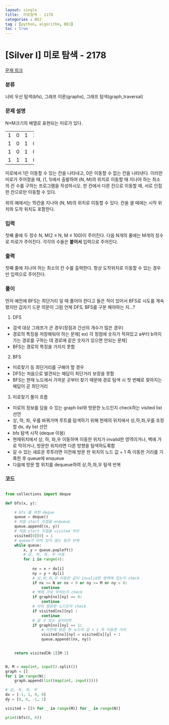 ```yaml
---
layout: single
title:  미로탐색 - 2178 
categories : BOJ
tag : [python, algorithm, BOJ]
toc : true
---
```


# [Silver I] 미로 탐색 - 2178 

[문제 링크](https://www.acmicpc.net/problem/2178) 


### 분류

너비 우선 탐색(bfs), 그래프 이론(graphs), 그래프 탐색(graph_traversal)

### 문제 설명

<p>N×M크기의 배열로 표현되는 미로가 있다.</p>

<table class="table table-bordered" style="width:18%">
	<tbody>
		<tr>
			<td style="width:3%">1</td>
			<td style="width:3%">0</td>
			<td style="width:3%">1</td>
			<td style="width:3%">1</td>
			<td style="width:3%">1</td>
			<td style="width:3%">1</td>
		</tr>
		<tr>
			<td>1</td>
			<td>0</td>
			<td>1</td>
			<td>0</td>
			<td>1</td>
			<td>0</td>
		</tr>
		<tr>
			<td>1</td>
			<td>0</td>
			<td>1</td>
			<td>0</td>
			<td>1</td>
			<td>1</td>
		</tr>
		<tr>
			<td>1</td>
			<td>1</td>
			<td>1</td>
			<td>0</td>
			<td>1</td>
			<td>1</td>
		</tr>
	</tbody>
</table>

<p>미로에서 1은 이동할 수 있는 칸을 나타내고, 0은 이동할 수 없는 칸을 나타낸다. 이러한 미로가 주어졌을 때, (1, 1)에서 출발하여 (N, M)의 위치로 이동할 때 지나야 하는 최소의 칸 수를 구하는 프로그램을 작성하시오. 한 칸에서 다른 칸으로 이동할 때, 서로 인접한 칸으로만 이동할 수 있다.</p>

<p>위의 예에서는 15칸을 지나야 (N, M)의 위치로 이동할 수 있다. 칸을 셀 때에는 시작 위치와 도착 위치도 포함한다.</p>

### 입력 

 <p>첫째 줄에 두 정수 N, M(2 ≤ N, M ≤ 100)이 주어진다. 다음 N개의 줄에는 M개의 정수로 미로가 주어진다. 각각의 수들은 <strong>붙어서</strong> 입력으로 주어진다.</p>

### 출력 

 <p>첫째 줄에 지나야 하는 최소의 칸 수를 출력한다. 항상 도착위치로 이동할 수 있는 경우만 입력으로 주어진다.</p>

### 풀이

 먼저 예전에 BFS는 최단거리 일 때 풀어야 한다고 들은 적이 있어서 BFS로 시도를 계속 했지만 갑자기 드문 의문이 그럼 언제 DFS, BFS를 구분 해야하는 지...? 
 
1. DFS
- 검색 대상 그래프가 큰 경우(정점과 간선의 개수가 많은 경우)
- 경로의 특징을 저장해둬야 하는 문제[ ex) 각 정점에 숫자가 적혀있고 a부터 b까지 가는 경로를 구하는 데 경로에 같은 숫자가 있으면 안되는 문제]
- BFS는 경로의 특징을 가지지 못함
2. BFS
- 미로찾기 등 최단거리를 구해야 할 경우
- DFS는 처음으로 발견되는 해답이 최단거리 보장을 못함
- BFS는 현재 노드에서 가까운 곳부터 찾기 때문에 경로 탐색 시 첫 번째로 찾아지는 해답이 곧 최단거리

3. 미로찾기 풀이 흐름
- 미로의 정보를 담을 수 있는 graph list와 방문한 노드인지 check하는 visited list 선언
- 상, 하, 좌, 우를 바꿔가며 루트를 탐색하기 위해 현재의 위치에서 상,하,좌,우를 조정할 dx, dy list 선언
- bfs 탐색 시작 (deque 이용)
- 현재위치에서 상, 하, 좌,우 이동하며 이동한 위치가 invalid한 영역이거나, 벽에 가로 막히거나, 방문한 위치라면 다른 방향을 탐색하도록함 
- 갈 수 있는 새로운 루투라면 이전에 방문 한 위치의 노드 값 + 1 즉 이동한 거리를 기록한 후 queue에 enqueue
- 다음에 방문 할 위치를 dequeue하여 상,하,좌,우 탐색 반복

### 코드
```python

from collections import deque

def bfs(x, y):

    # bfs 를 위한 deque
    queue = deque()
    # 처음 start 지점을 enqueue
    queue.append((x, y))
    # 처음 start 지점을 visited 처리 
    visited[0][0] = 1
    # queue가 비어 있지 않는 동안 반복 
    while queue:
        x, y = queue.popleft()
        # 상, 하, 좌, 우 이동
        for i in range(4):
            
            nx = x + dx[i]
            ny = y + dy[i]
            # 상,하,좌,우 이동한 값이 invalid한 영역에 있는지 check
            if nx >= N or nx < 0 or ny >= M or ny < 0:
                continue
            # 벽에 가로 막히는지 check
            if graph[nx][ny] == 0:
                continue
            # 이미 방문한 노드인지 check
            if visited[nx][ny] :
                continue
            # 갈 수 있는 길이라면 
            if graph[nx][ny] == 1:
                # 이전에 방문 한 노드의 값 + 1 즉 이동한 거리
                visited[nx][ny] = visited[x][y] + 1
                queue.append((nx, ny))

    
    return visited[N-1][M-1]


N, M = map(int, input().split())
graph = []
for i in range(N):
    graph.append(list(map(int, input())))

# 상, 하, 좌, 우
dx = [-1, 1, 0, 0]
dy = [0, 0, -1, 1]

visited = [[0 for _ in range(M)] for _ in range(N)]

print(bfs(0, 0))

```


    


